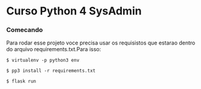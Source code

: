 # Curso Python 4 SysAdmin

### Comecando

Para rodar esse projeto voce precisa usar os requisistos que estarao dentro do arquivo requirements.txt.Para isso:
```
$ virtualenv -p python3 env
```

```
$ pp3 install -r requirements.txt
```

```
$ flask run
```